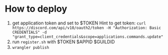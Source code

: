 # How to deploy

1. get application token and set to $TOKEN
Hint to get token: `curl https://discord.com/api/v10/oauth2/token -H "Authorization: Basic CREDENTIALS" -d "grant_type=client_credentials&scope=applications.commands.update"`
2. run `register.sh` with $TOKEN $APPID $GUILDID
3. `wrangler publish`
